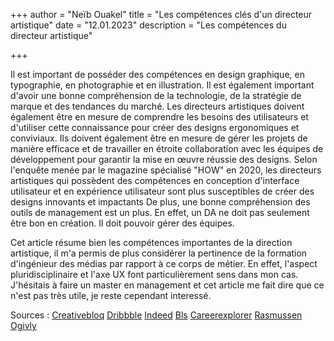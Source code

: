 +++
author = "Neïb Ouakel"
title = "Les compétences clés d'un directeur artistique"
date = "12.01.2023"
description = "Les compétences du directeur artistique"

+++

<!--more-->
Il est important de posséder des compétences en design graphique, en typographie, en photographie et en illustration. Il est également important d'avoir une bonne compréhension de la technologie, de la stratégie de marque et des tendances du marché. Les directeurs artistiques doivent également être en mesure de comprendre les besoins des utilisateurs et d'utiliser cette connaissance pour créer des designs ergonomiques et conviviaux. Ils doivent également être en mesure de gérer les projets de manière efficace et de travailler en étroite collaboration avec les équipes de développement pour garantir la mise en œuvre réussie des designs. Selon l'enquête menée par le magazine spécialisé "HOW" en 2020, les directeurs artistiques qui possèdent des compétences en conception d'interface utilisateur et en expérience utilisateur sont plus susceptibles de créer des designs innovants et impactants De plus, une bonne compréhension des outils de management est un plus. En effet, un DA ne doit pas seulement être bon en création. Il doit pouvoir gérer des équipes.

Cet article résume bien les compétences importantes de la direction artistique, il m'a permis de plus considérer la pertinence de la formation d'ingénieur des médias par rapport à ce corps de métier. En effet, l'aspect pluridisciplinaire et l'axe UX font particulièrement sens dans mon cas. J'hésitais à faire un master en management et cet article me fait dire que ce n'est pas très utile, je reste cependant interessé.

Sources : 
[Creativebloq](https://www.creativebloq.com/career/art-director-11121180)
[Dribbble](https://dribbble.com/resources/how-to-become-an-art-director#:~:text=Art%20Director%20Job%20Description,and%20other%20collaborative%20creative%20projects.)
[Indeed](https://www.indeed.com/career-advice/career-development/how-to-become-an-art-director)
[Bls](https://www.bls.gov/ooh/arts-and-design/art-directors.htm)
[Careerexplorer](https://www.careerexplorer.com/careers/art-director/how-to-become/)
[Rasmussen](https://www.rasmussen.edu/degrees/design/blog/creative-director-versus-art-director/)
[Ogivly](https://www.ogilvy.com/)